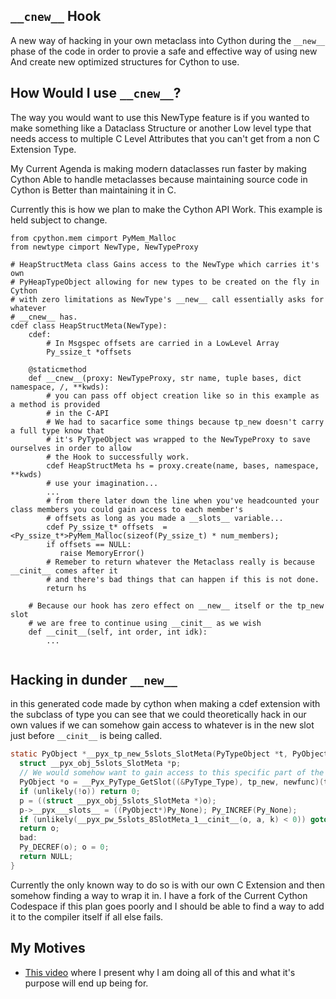 ## `__cnew__` Hook
A new way of hacking in your own metaclass into Cython during the `__new__` phase of the code in order to provie a safe and effective way of using new 
And create new optimized structures for Cython to use.

## How Would I use `__cnew__`?
The way you would want to use this NewType feature is if you wanted to make something like a Dataclass Structure or another Low level type that 
needs access to multiple C Level Attributes that you can't get from a non C Extension Type.

My Current Agenda is making modern dataclasses run faster by making Cython Able to handle metaclasses because maintaining source code
in Cython is Better than maintaining it in C.

Currently this is how we plan to make the Cython API Work. This example is held subject to change.
```cython
from cpython.mem cimport PyMem_Malloc
from newtype cimport NewType, NewTypeProxy

# HeapStructMeta class Gains access to the NewType which carries it's own
# PyHeapTypeObject allowing for new types to be created on the fly in Cython
# with zero limitations as NewType's __new__ call essentially asks for whatever
# __cnew__ has.
cdef class HeapStructMeta(NewType):
    cdef:
        # In Msgspec offsets are carried in a LowLevel Array
        Py_ssize_t *offsets

    @staticmethod
    def __cnew__(proxy: NewTypeProxy, str name, tuple bases, dict namespace, /, **kwds):
        # you can pass off object creation like so in this example as a method is provided
        # in the C-API
        # We had to sacarfice some things because tp_new doesn't carry a full type know that
        # it's PyTypeObject was wrapped to the NewTypeProxy to save ourselves in order to allow
        # the Hook to successfully work.
        cdef HeapStructMeta hs = proxy.create(name, bases, namespace, **kwds)
        # use your imagination...
        ...     
        # from there later down the line when you've headcounted your class members you could gain access to each member's
        # offsets as long as you made a __slots__ variable...
        cdef Py_ssize_t* offsets  = <Py_ssize_t*>PyMem_Malloc(sizeof(Py_ssize_t) * num_members);
        if offsets == NULL:
           raise MemoryError()
        # Remeber to return whatever the Metaclass really is because __cinit__ comes after it
        # and there's bad things that can happen if this is not done.
        return hs 

    # Because our hook has zero effect on __new__ itself or the tp_new slot
    # we are free to continue using __cinit__ as we wish 
    def __cinit__(self, int order, int idk):
        ...
    
```




## Hacking in dunder `__new__`
in this generated code made by cython when making a cdef extension with the subclass of type you can see that we could theoretically hack in our own values
if we can somehow gain access to whatever is in the new slot just before `__cinit__` is being called.

```c
static PyObject *__pyx_tp_new_5slots_SlotMeta(PyTypeObject *t, PyObject *a, PyObject *k) {
  struct __pyx_obj_5slots_SlotMeta *p;
  // We would somehow want to gain access to this specific part of the code in order for this to be successful.
  PyObject *o = __Pyx_PyType_GetSlot((&PyType_Type), tp_new, newfunc)(t, a, k);
  if (unlikely(!o)) return 0;
  p = ((struct __pyx_obj_5slots_SlotMeta *)o);
  p->__pyx___slots__ = ((PyObject*)Py_None); Py_INCREF(Py_None);
  if (unlikely(__pyx_pw_5slots_8SlotMeta_1__cinit__(o, a, k) < 0)) goto bad;
  return o;
  bad:
  Py_DECREF(o); o = 0;
  return NULL;
}
```

Currently the only known way to do so is with our own C Extension and then somehow finding a way to wrap it in.
I have a fork of the Current Cython Codespace if this plan goes poorly and I should be able to find a way to add 
it to the compiler itself if all else fails.

## My Motives
- [This video](https://www.youtube.com/watch?v=QV4uHSpl-Do) where I present why I am doing all of this and what it's purpose will end up being for.


